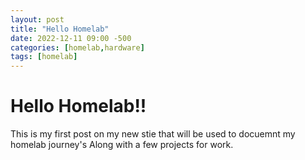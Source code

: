 ```yaml
---
layout: post
title: "Hello Homelab"
date: 2022-12-11 09:00 -500
categories: [homelab,hardware]
tags: [homelab]
---
```


# Hello Homelab!!

This is my first post on my new stie that will be used to docuemnt my homelab journey's Along with a few projects for work.